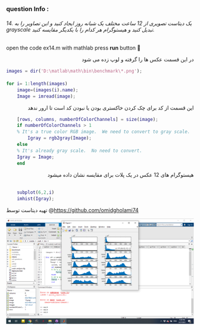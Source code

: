 
### question Info :

###### 14. یک دیتاست تصویری از 12 ساعت مختلف یک شبانه روز ایجاد کنید و این تصاویر را به grayscale تبدیل کنید و هیستوگرام هر کدام را با یکدیگر مقایسه کنید.

open the code ex14.m with mathlab press **run** button :rocket: 

<div dir = "rtl">
در این قسمت عکس ها را گرفته و لوپ زده می شود
</div>

```matlab
images = dir('D:\matlab\math\bin\benchmark\*.png');

for i= 1:length(images)
    image=(images(i).name);
    Image = imread(image);

```

<div dir = "rtl">
این قسمت از کد برای چک کردن خاکستری بودن یا نبودن کد است تا ارور ندهد
</div>

```matlab
    [rows, columns, numberOfColorChannels] = size(image);
    if numberOfColorChannels > 1
    % It's a true color RGB image.  We need to convert to gray scale.
        Igray = rgb2gray(Image);
    else
    % It's already gray scale.  No need to convert.
    Igray = Image;
    end
```

<div dir = "rtl">
هیستوگرام های 12 عکس در یک پلات برای مقایسه نشان داده میشود
</div>

```matlab

    subplot(6,2,i)
    imhist(Igray);
```

تهیه دیتاست توسط
@https://github.com/omidgholami74

![img](https://github.com/semnan-university-ai/image-processing-class/blob/main/excersiecs/mohammadhoseinazad/14/ex14.png)

